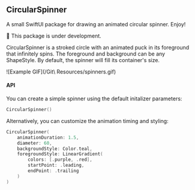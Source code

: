 ## CircularSpinner

A small SwiftUI package for drawing an animated circular spinner. Enjoy!

🚧 This package is under development.

CircularSpinner is a stroked circle with an animated puck in its foreground that infinitely spins. The foreground and background can be any ShapeStyle.  By default, the spinner will fill its container's size.

![Example GIF](/Git\ Resources/spinners.gif)

#### API
 
You can create a simple spinner using the default initalizer parameters:
```Swift
CircularSpinner()
```

Alternatively, you can customize the animation timing and styling:
```Swift
CircularSpinner(
    animationDuration: 1.5,
    diameter: 60,
    backgroundStyle: Color.teal,
    foregroundStyle: LinearGradient(
        colors: [.purple, .red],
        startPoint: .leading,
        endPoint: .trailing
    )
)
``` 

